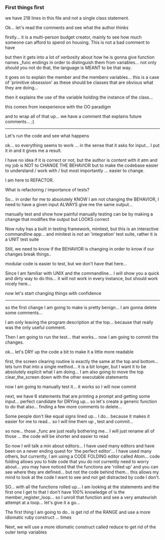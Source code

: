 ### First things first

we have 218 lines in this file and not a single class statement.

Ok... let's read the comments and see what the author thinks

firstly... it is a multi-person budget creator, mainly to see how much someone can afford to spend on housing. This is not a bad
comment to have

but then it gets into a lot of verbosity about how he is gonna give function names _func endings in order to distinguish them
from variables... not only should you not do that, the language is MEANT to be that way.

it goes on to explain the member and the members variables... this is a case of 'primitive obsession' as these should be classes
that are obvious what they are doing...

then it explains the use of the variable holding the instance of the class...

this comes from inexperience with the OO paradigm

and to wrap all of that up... we have a comment that explains future comments... ;)

_________

Let's run the code and see what happens

ok... so everything seems to work ... in the sense that it asks for input... I put it in and it gives me a result.

I have no idea if it is correct or not, but the author is content with it atm and my job is NOT to CHANGE THE BEHAVIOR but
to make the codebase easier to understand / work with / but most importantly ... easier to change.

I am here to REFACTOR.

What is refactoring / importance of tests?

So... in order for me to absolutely KNOW I am not changing the BEHAVIOR, I need to have a given input ALWAYS give me the
same output...

manually test and show how painful manually testing can be by making a change that modifies the output but LOOKS correct

Now ruby has a built in testing framework, minitest, but this is an interactive commandline app... and minitest
is not an 'integration' test suite, rather it is a UNIT test suite

Still, we need to know if the BEHAVIOR is changing in order to know if our changes break things..

modular code is easier to test, but we don't have that here...

Since I am familiar with UNIX and the commandline... I will show you a quick and dirty way to do this... it will not work
in every instance, but should work nicely here...

now let's start changing things with confidence

________

so the first change I am going to make is pretty benign... I am gonna delete some comments...

I am only leaving the program description at the top... because that really was the only useful comment.

Then I am going to run the test... that works... now I am going to commit the changes.

ok... let's DRY up the code a bit to make it a little more readable

first, the screen clearing routine is exactly the same at the top and bottom... lets turn that into a single method... it is a bit longer, but I want it to be absolutely explicit what I am doing... I am also going to move the top clear_the_screen down with
the other executable statements

now I am going to manually test it... it works so I will now commit

next, we have 6 statements that are printing a prompt and getting some input... perfect candidate for DRYing up... so let's
create a generic function to do that also... finding a few more comments to delete...

Some people don't like equal signs lined up... I do... because it makes it easier for me to read... so I will line them up , test
and commit...

so now... those _func are just really bothering me... I will just rename all of those ... the code will be shorter and easier to read

So now I will talk a min about editors... I have used many editors and have been
on a never ending quest for 'the perfect editor'... I have used many others, but currently, I am using a CODE FOLDING editor called Atom...  code folding allows you to hide code that you do not currently need to worry about... you may have noticed that the functions are 'rolled up' and you can see where they are defined... but not the code behind them... this allows my mind to look at
the code I want to see and not get distracted by code I don't.

SO... with all the functions rolled up... I am looking at the statements and the first one I get to that I don't have 100%
knowledge of is the member_register_loop... so I unroll that function and see a very amateurish attempt at a loop... let's give it
a go...

The first thing I am going to do.. is get rid of the RANGE and use a more idiomatic ruby construct ... times

Next, we will use a more idiomatic construct called reduce to get rid of the outer temp variables
